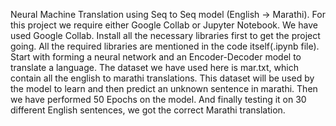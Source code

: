 Neural Machine Translation using Seq to Seq model (English -> Marathi).
For this project we require either Google Collab or Jupyter Notebook.
We have used Google Collab.
Install all the necessary libraries first to get the project going.
All the required libraries are mentioned in the code itself(.ipynb file).
Start with forming a neural network and an Encoder-Decoder model to translate a language.
The dataset we have used here is mar.txt, which contain all the english to marathi translations.
This dataset will be used by the model to learn and then predict an unknown sentence in marathi.
Then we have performed 50 Epochs on the model.
And finally testing it on 30 different English sentences, we got the correct Marathi translation.
